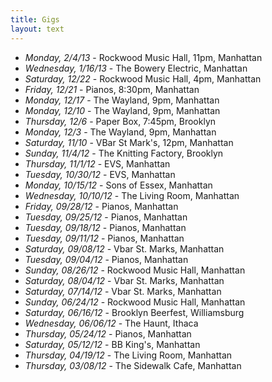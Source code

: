 ```yaml
---
title: Gigs
layout: text
---
```

- *Monday, 2/4/13* - Rockwood Music Hall, 11pm, Manhattan
- *Wednesday, 1/16/13* - The Bowery Electric, Manhattan
- *Saturday, 12/22* - Rockwood Music Hall, 4pm, Manhattan
- *Friday, 12/21* - Pianos, 8:30pm, Manhattan
- *Monday, 12/17* - The Wayland, 9pm, Manhattan
- *Monday, 12/10* - The Wayland, 9pm, Manhattan
- *Thursday, 12/6* - Paper Box, 7:45pm, 
Brooklyn
- *Monday, 12/3* - The Wayland, 9pm, Manhattan
- *Saturday, 11/10* - VBar St Mark's, 12pm, Manhattan
- *Sunday, 11/4/12* - The Knitting Factory, Brooklyn
- *Thursday, 11/1/12* - EVS, Manhattan
- *Tuesday, 10/30/12* - EVS, Manhattan
- *Monday, 10/15/12* - Sons of Essex, Manhattan
- *Wednesday, 10/10/12* - The Living Room, Manhattan
- *Friday, 09/28/12* - Pianos, Manhattan
- *Tuesday, 09/25/12* - Pianos, Manhattan
- *Tuesday, 09/18/12* - Pianos, Manhattan
- *Tuesday, 09/11/12* - Pianos, Manhattan
- *Saturday, 09/08/12* - Vbar St. Marks, Manhattan
- *Tuesday, 09/04/12* - Pianos, Manhattan
- *Sunday, 08/26/12* - Rockwood Music Hall, Manhattan
- *Saturday, 08/04/12* - Vbar St. Marks, Manhattan
- *Saturday, 07/14/12* - Vbar St. Marks, Manhattan
- *Sunday, 06/24/12* - Rockwood Music Hall, Manhattan
- *Saturday, 06/16/12* - Brooklyn Beerfest, Williamsburg
- *Wednesday, 06/06/12* - The Haunt, Ithaca
- *Thursday, 05/24/12* - Pianos, Manhattan
- *Saturday, 05/12/12* - BB King's, Manhattan
- *Thursday, 04/19/12* - The Living Room, Manhattan
- *Thursday, 03/08/12* - The Sidewalk Cafe, Manhattan
